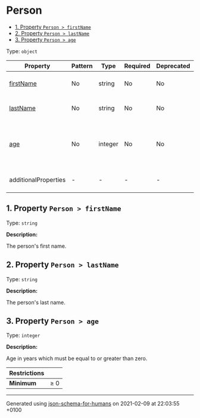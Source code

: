 # Person

- [1. Property `Person > firstName`](#firstName)
- [2. Property `Person > lastName`](#lastName)
- [3. Property `Person > age`](#age)

Type: `object`

| Property | Pattern | Type | Required | Deprecated | Additional | Description |
| -------- | ------- | ---- | -------- | ---------- | ---------- | ----------- |
| [firstName](#firstName)|No|string|No|No| No|The person's first name.|
| [lastName](#lastName)|No|string|No|No| No|The person's last name.|
| [age](#age)|No|integer|No|No| No|Age in years which must be equal to or greater than zero.|
  | additionalProperties | - | - | - | - |  [![made-with-Markdown](https://img.shields.io/badge/Any%20type-allowed-green)](# "Additional Properties of any type are allowed.") | - |        

## <a name="firstName"></a>1. Property `Person > firstName`

Type: `string`

**Description:** <p>The person's first name.</p>

## <a name="lastName"></a>2. Property `Person > lastName`

Type: `string`

**Description:** <p>The person's last name.</p>

## <a name="age"></a>3. Property `Person > age`

Type: `integer`

**Description:** <p>Age in years which must be equal to or greater than zero.</p>

| Restrictions |   |
| ------------ | - |
| **Minimum** | &ge; 0 |

----------------------------------------------------------------------------------------------------------------------------
Generated using [json-schema-for-humans](https://github.com/coveooss/json-schema-for-humans) on 2021-02-09 at 22:03:55 +0100